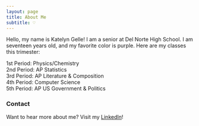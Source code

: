 ```yaml
---
layout: page
title: About Me
subtitle: ♡
---
```


Hello, my name is Katelyn Gelle! I am a senior at Del Norte High School. I am seventeen years old, and my favorite color is purple. Here are my classes this trimester:

<!--to make things appear on separate lines, add two spaces after each "line"-->
1st Period: Physics/Chemistry  
2nd Period: AP Statistics  
3rd Period: AP Literature & Composition  
4th Period: Computer Science  
5th Period: AP US Government & Politics

### Contact

Want to hear more about me? Visit my [LinkedIn](https://www.linkedin.com/in/katelyn-gelle-6b225b278/)!